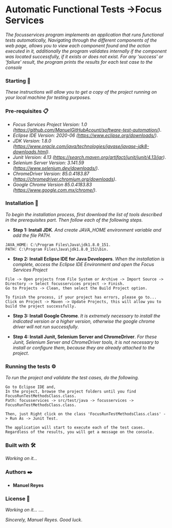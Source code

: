 # Automatic Functional Tests ->Focus Services 
_The focusservices program implements an application that runs functional tests automatically,
Navigating through the different components of the web page, allows you to view each component found
and the action executed in it, additionally the program validates internally if the component was located successfully, 
if it exists or does not exist. For any 'success' or 'failure' result, the program prints the results for each test case
to the console_

### Starting 🚀
_These instructions will allow you to get a copy of the project running on your local machine for testing purposes._

### Pre-requisites 📋
* _Focus Services Project Version: 1.0 (https://github.com/ManuelGitHubAcount/software-test-automation/)_.
* _Eclipse IDE Version: 2020-06 (https://www.eclipse.org/downloads/)_.
* _JDK Version: 1.8.0 (https://www.oracle.com/java/technologies/javase/javase-jdk8-downloads.html)_.
* _Junit Version: 4.13 (https://search.maven.org/artifact/junit/junit/4.13/jar)_.
* _Selenium Server Version: 3.141.59 (https://www.selenium.dev/downloads/)_.
* _ChromeDriver Version: 85.0.4183.87 (https://chromedriver.chromium.org/downloads)_.
* _Google Chrome Version 85.0.4183.83 (https://www.google.com.mx/chrome/)_.

### Installation 🔧
_To begin the installation process, first download the list of tools described in the prerequisites part. Then follow each of the following steps._
* **Step 1: Install JDK**. _And create JAVA_HOME environment variable and add the file PATH._
```
JAVA_HOME: C:\Program Files\Java\jdk1.8.0_151.
PATH: C:\Program Files\Java\jdk1.8.0_151\bin.
```
* **Step 2: Install Eclipse IDE for Java Developers**.
_When the installation is complete, access the Eclipse IDE Environment and open the Focus Services Project_
```
File -> Open projects from File System or Archive -> Import Source -> Directory -> Select focusservices project -> Finish.
Go to Projects -> Clean, then select the Build Project option.

To finish the process, if your project has errors, please go to...
Click on Project -> Maven -> Update Projects, this will allow you to build the project successfully.
```
* **Step 3: Install Google Chrome**.
_It is extremely necessary to install the indicated version or a higher version, otherwise the google chrome driver will not run successfully_.

* **Step 4: Install Junit, Selenium Server and ChromeDriver**.
_For these Junit, Selenium Server and ChromeDriver tools, it is not necessary to install or configure them, because they are already attached to the project_.

### Running the tests ⚙️
_To run the project and validate the test cases, do the following._
```
Go to Eclipse IDE and,
In the project, browse the project folders until you find FocusRunTestMethodsClass.class.
Path: focusservices -> src/test/java -> focusservices -> FocusRunTestMethodsClass.class.

Then, just Right click on the class 'FocusRunTestMethodsClass.class' -> Run As -> Junit Test.

The application will start to execute each of the test cases. Regardless of the results, you will get a message on the console.
```

### Built with 🛠️
_Working on it..._

### Authors ✒️
* **Manuel Reyes**

### License 📄
_Working on it..._
....

_Sincerely, Manuel Reyes_.
_Good luck_.
